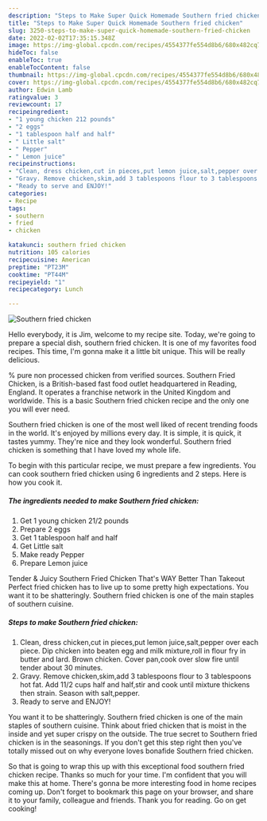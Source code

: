 ```yaml
---
description: "Steps to Make Super Quick Homemade Southern fried chicken"
title: "Steps to Make Super Quick Homemade Southern fried chicken"
slug: 3250-steps-to-make-super-quick-homemade-southern-fried-chicken
date: 2022-02-02T17:35:15.348Z
image: https://img-global.cpcdn.com/recipes/4554377fe554d8b6/680x482cq70/southern-fried-chicken-recipe-main-photo.jpg
hideToc: false
enableToc: true
enableTocContent: false
thumbnail: https://img-global.cpcdn.com/recipes/4554377fe554d8b6/680x482cq70/southern-fried-chicken-recipe-main-photo.jpg
cover: https://img-global.cpcdn.com/recipes/4554377fe554d8b6/680x482cq70/southern-fried-chicken-recipe-main-photo.jpg
author: Edwin Lamb
ratingvalue: 3
reviewcount: 17
recipeingredient:
- "1 young chicken 212 pounds"
- "2 eggs"
- "1 tablespoon half and half"
- " Little salt"
- " Pepper"
- " Lemon juice"
recipeinstructions:
- "Clean, dress chicken,cut in pieces,put lemon juice,salt,pepper over each piece. Dip chicken into beaten egg and milk mixture,roll in flour fry in butter and lard. Brown chicken. Cover pan,cook over slow fire until tender about 30 minutes."
- "Gravy. Remove chicken,skim,add 3 tablespoons flour to 3 tablespoons hot fat. Add 11/2 cups half and half,stir and cook until mixture thickens then strain. Season with salt,pepper."
- "Ready to serve and ENJOY!"
categories:
- Recipe
tags:
- southern
- fried
- chicken

katakunci: southern fried chicken 
nutrition: 105 calories
recipecuisine: American
preptime: "PT23M"
cooktime: "PT44M"
recipeyield: "1"
recipecategory: Lunch

---
```



![Southern fried chicken](https://img-global.cpcdn.com/recipes/4554377fe554d8b6/680x482cq70/southern-fried-chicken-recipe-main-photo.jpg)

Hello everybody, it is Jim, welcome to my recipe site. Today, we're going to prepare a special dish, southern fried chicken. It is one of my favorites food recipes. This time, I'm gonna make it a little bit unique. This will be really delicious.

% pure non processed chicken from verified sources. Southern Fried Chicken, is a British-based fast food outlet headquartered in Reading, England. It operates a franchise network in the United Kingdom and worldwide. This is a basic Southern fried chicken recipe and the only one you will ever need.

Southern fried chicken is one of the most well liked of recent trending foods in the world. It's enjoyed by millions every day. It is simple, it is quick, it tastes yummy. They're nice and they look wonderful. Southern fried chicken is something that I have loved my whole life.


To begin with this particular recipe, we must prepare a few ingredients. You can cook southern fried chicken using 6 ingredients and 2 steps. Here is how you cook it.

<!--inarticleads1-->

##### The ingredients needed to make Southern fried chicken:

1. Get 1 young chicken 21/2 pounds
1. Prepare 2 eggs
1. Get 1 tablespoon half and half
1. Get  Little salt
1. Make ready  Pepper
1. Prepare  Lemon juice


Tender & Juicy Southern Fried Chicken That&#39;s WAY Better Than Takeout Perfect fried chicken has to live up to some pretty high expectations. You want it to be shatteringly. Southern fried chicken is one of the main staples of southern cuisine. 

<!--inarticleads2-->

##### Steps to make Southern fried chicken:

1. Clean, dress chicken,cut in pieces,put lemon juice,salt,pepper over each piece. Dip chicken into beaten egg and milk mixture,roll in flour fry in butter and lard. Brown chicken. Cover pan,cook over slow fire until tender about 30 minutes.
1. Gravy. Remove chicken,skim,add 3 tablespoons flour to 3 tablespoons hot fat. Add 11/2 cups half and half,stir and cook until mixture thickens then strain. Season with salt,pepper.
1. Ready to serve and ENJOY!

You want it to be shatteringly. Southern fried chicken is one of the main staples of southern cuisine. Think about fried chicken that is moist in the inside and yet super crispy on the outside. The true secret to Southern fried chicken is in the seasonings. If you don&#39;t get this step right then you&#39;ve totally missed out on why everyone loves bonafide Southern fried chicken. 

So that is going to wrap this up with this exceptional food southern fried chicken recipe. Thanks so much for your time. I'm confident that you will make this at home. There's gonna be more interesting food in home recipes coming up. Don't forget to bookmark this page on your browser, and share it to your family, colleague and friends. Thank you for reading. Go on get cooking!

